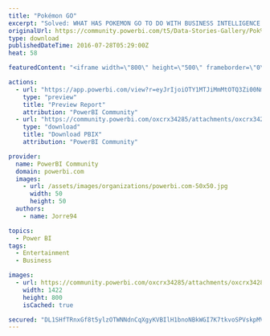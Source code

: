 ```yaml
---
title: "Pokémon GO"
excerpt: "Solved: WHAT HAS POKEMON GO TO DO WITH BUSINESS INTELLIGENCE AND POWER BI? NOT MUCH! BUT STILL THE COMBINATION COULD BE VERY INTERESTING. SOME INFO"
originalUrl: https://community.powerbi.com/t5/Data-Stories-Gallery/Pok%C3%A9mon-GO/m-p/53729
type: download
publishedDateTime: 2016-07-28T05:29:00Z
heat: 58

featuredContent: "<iframe width=\"800\" height=\"500\" frameborder=\"0\" src=\"https://app.powerbi.com/view?r=eyJrIjoiOTY1MTJiMmMtOTQ3Zi00NmY3LTk0ZTctZWIwYmZkYzk2ZTk5IiwidCI6IjQxMGJiOTRmLTg0ODgtNGIzMy05MDg3LTQzNTU3OTZjNzcyYyIsImMiOjh9\"></iframe>"

actions:
  - url: "https://app.powerbi.com/view?r=eyJrIjoiOTY1MTJiMmMtOTQ3Zi00NmY3LTk0ZTctZWIwYmZkYzk2ZTk5IiwidCI6IjQxMGJiOTRmLTg0ODgtNGIzMy05MDg3LTQzNTU3OTZjNzcyYyIsImMiOjh9"
    type: "preview"
    title: "Preview Report"
    attribution: "PowerBI Community"
  - url: "https://community.powerbi.com/oxcrx34285/attachments/oxcrx34285/DataStoriesGallery/178/3/Pok%C3%A9mon%20Go.pbix"
    type: "download"
    title: "Download PBIX"
    attribution: "PowerBI Community"

provider:
  name: PowerBI Community
  domain: powerbi.com
  images:
    - url: /assets/images/organizations/powerbi.com-50x50.jpg
      width: 50
      height: 50
  authors:
    - name: Jorre94

topics:
  - Power BI
tags:
  - Entertainment
  - Business

images:
  - url: https://community.powerbi.com/oxcrx34285/attachments/oxcrx34285/DataStoriesGallery/178/2/The%20hunt%20for%20insight%20in%20Pok%C3%A9mon%20Go.png
    width: 1422
    height: 800
    isCached: true

secured: "DL1SHfTRnxGf8t5ylzOTWNNdnCqXgyKVBIlH1bnoNBkWGI7K7tkvoSPVskpMVtFSdTg//Qq07bWhQju5QdMiUSG41dCzy2YomOpuXpUA25xhjFYGujbL09kLUeHftPLJgwRS58WPZcOMOUmshi6qekgxctTcNfUc6xydg6W3/hKBtFsbBB/cwkTCra4tNiXfn4wAVurkNtDH+BRFFJVqqM9GLnahTUU9vbatvTd2V2oz4GqrkW4k5DnPobmY5BigWRpBphwK/UdKElrxywOE01eltVpJedURa01CLlso/OJ71sUnuSoqD0uzbhdjDkbPKyQg/a5MbPxl4kRj7+qT9rNaeidJ9zoZtQwJjHs+Fs3Ly1PQV6MkfFeRaUcOP1MddtzHVZrZEd+9A7Pi7FxcTHYZlEW5GYuAKvmoYrYSr/E=;sr1Ck3A/IqvnTKywlfSo3A=="
---
```


